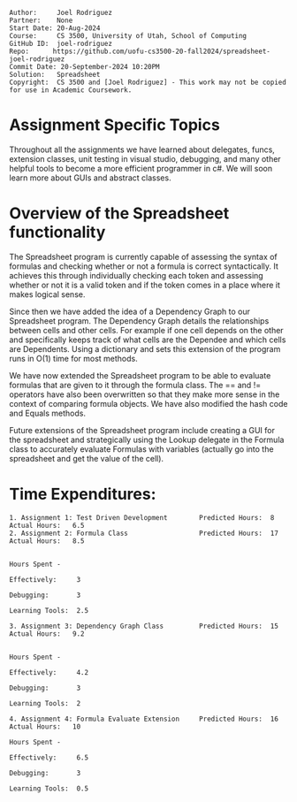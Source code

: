 ```
Author:     Joel Rodriguez
Partner:    None
Start Date: 20-Aug-2024
Course:     CS 3500, University of Utah, School of Computing
GitHub ID:  joel-rodriguez
Repo:      https://github.com/uofu-cs3500-20-fall2024/spreadsheet-joel-rodriguez
Commit Date: 20-September-2024 10:20PM
Solution:   Spreadsheet
Copyright:  CS 3500 and [Joel Rodriguez] - This work may not be copied for use in Academic Coursework.
```

# Assignment Specific Topics
Throughout all the assignments we have learned about delegates, funcs, extension classes, unit testing in visual studio, debugging, and many other 
helpful tools to become a more efficient programmer in c#. We will soon learn more about GUIs and abstract classes.

# Overview of the Spreadsheet functionality

The Spreadsheet program is currently capable of assessing the syntax of formulas and checking whether or not a formula is correct 
syntactically. It achieves this through individually checking each token and assessing whether or not it is a valid token 
and if the token comes in a place where it makes logical sense.

Since then we have added the idea of a Dependency Graph to our Spreadsheet program. The Dependency Graph details the relationships
between cells and other cells. For example if one cell depends on the other and specifically keeps track of what cells are
the Dependee and which cells are Dependents. Using a dictionary and sets this extension of the program runs in O(1) time for
most methods. 

We have now extended the Spreadsheet program to be able to evaluate formulas that are given to it through the formula class.
The == and != operators have also been overwritten so that they make more sense in the context of comparing formula objects.
We have also modified the hash code and Equals methods.

Future extensions of the Spreadsheet program include creating a GUI for the spreadsheet and strategically using the Lookup 
delegate in the Formula class to accurately evaluate Formulas with variables (actually go into the spreadsheet and get the 
value of the cell).

# Time Expenditures:

    1. Assignment 1: Test Driven Development        Predicted Hours:  8        Actual Hours:   6.5
    2. Assignment 2: Formula Class                  Predicted Hours:  17       Actual Hours:   8.5
                                                                               
                                                                                Hours Spent - 
                                                                                   Effectively:     3
                                                                                   Debugging:       3
                                                                                   Learning Tools:  2.5

    3. Assignment 3: Dependency Graph Class         Predicted Hours:  15       Actual Hours:   9.2

                                                                               Hours Spent - 
                                                                                   Effectively:     4.2
                                                                                   Debugging:       3
                                                                                   Learning Tools:  2

    4. Assignment 4: Formula Evaluate Extension     Predicted Hours:  16       Actual Hours:   10
                                                                                Hours Spent - 
                                                                                   Effectively:     6.5
                                                                                   Debugging:       3
                                                                                   Learning Tools:  0.5

